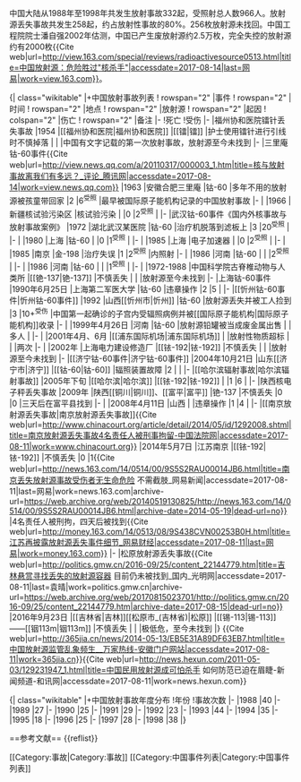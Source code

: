中国大陆从1988年至1998年共发生放射事故332起，受照射总人数966人。放射源丢失事故共发生258起，约占放射性事故的80%。256枚放射源未找回。中国工程院院士潘自强2002年估测，中国已产生废放射源约2.5万枚，完全失控的放射源约有2000枚<ref>{{Cite web|url=http://view.163.com/special/reviews/radioactivesource0513.html|title=中国放射源：危险胜过"核杀手"|accessdate=2017-08-14|last=网易|work=view.163.com}}</ref>。

{| class="wikitable"
|+中国放射事故列表
! rowspan="2" |事件
! rowspan="2" |时间
! rowspan="2" |地点
! rowspan="2" |放射源
! rowspan="2" |起因
! colspan="2" |伤亡
! rowspan="2" |备注
|-
!死亡
!受伤
|-
|福州协和医院镭针丢失事故
|1954
|[[福州协和医院|福州协和医院]]
|[[镭|镭]]
|护士使用镭针进行引线时不慎掉落
|
|
|中国有文字记载的第一次放射事故，放射源至今未找到
|-
|三里庵钴-60事件<ref>{{Cite web|url=http://view.news.qq.com/a/20110317/000003_1.htm|title=核与放射事故离我们有多远？_评论_腾讯网|accessdate=2017-08-14|work=view.news.qq.com}}</ref>
|1963
|安徽合肥三里庵
|钴-60
|多年不用的放射源被孩童带回家
|2
|6<sup>受照</sup>
|最早被国际原子能机构记录的中国放射事故
|-
|
|1966
|新疆核试验污染区
|核试验污染
|
|0
|2<sup>受照</sup>
|
|-
|武汉钴-60事件<ref>《国内外核事故与放射事故案例》</ref>
|1972
|湖北武汉某医院
|钴-60
|治疗机脱落到滤板上
|3
|20<sup>受照</sup>
|
|-
|
|1980
|上海
|钴-60
|
|0
|1<sup>受照</sup>
|
|-
|
|1985
|上海
|电子加速器
|
|0
|2<sup>受照</sup>
|
|-
|
|1985
|南京
|金-198
|治疗失误
|1
|2<sup>受照</sup>
|内照射
|-
|
|1986
|河南
|钴-60
|
|
|2<sup>受照</sup>
|
|-
|
|1986
|河南
|钴-60
|
|
|1<sup>受照</sup>
|
|-
|
|1972-1988
|中国科学院古脊椎动物与人类所
|[[铯-137|铯-137]]
|不慎丢失
|
|
|放射源至今未找到
|-
|上海钴-60事件
|1990年6月25日
|上海第二军医大学
|钴-60
|违章操作
|2
|5
|
|-
|[[忻州钴-60事件|忻州钴-60事件]]
|1992
|山西[[忻州市|忻州]]
|钴-60
|放射源丢失并被工人捡到
|3
|10+<sup>受伤</sup>
|中国第一起确诊的子宫内受辐照病例并被[[国际原子能机构|国际原子能机构]]收录
|-
|
|1999年4月26日
|河南
|钴-60
|放射源铅罐被当成废金属出售
|
|多人
|
|-
|
|2001年4月、6月
|[[浦东国际机场|浦东国际机场]]
|
|放射性物质超标
|
|
|两次
|-
|
|2002年
|上海电力建设修造厂
|[[铱-192|铱-192]]
|不慎丢失
|
|
|放射源至今未找到
|-
|[[济宁钴-60事件|济宁钴-60事件]]
|2004年10月21日
|山东[[济宁市|济宁]]
|[[钴-60|钴-60]]
|辐照装置故障
|2
|
|
|-
|[[哈尔滨辐射事故|哈尔滨辐射事故]]
|2005年下旬
|[[哈尔滨|哈尔滨]]
|[[铱-192|铱-192]]
|
|1
|6
|
|-
|陕西核电子秤丢失事故
|2009年
|陕西[[铜川|铜川]]、[[富平|富平]]
|铯-137
|不慎丢失
|0
|0
|三天后在富平县找到
|-
|
|2008年4月11日
|山西
|
|违章操作
|1
|4
|
|-
|[[南京放射源丢失事故|南京放射源丢失事故]]<ref>{{Cite web|url=http://www.chinacourt.org/article/detail/2014/05/id/1292008.shtml|title=南京放射源丢失事故4名责任人被刑事拘留-中国法院网|accessdate=2017-08-11|work=www.chinacourt.org}}</ref>
|2014年5月7日
|江苏南京
|[[铱-192|铱-192]]
|不慎丢失
|0
|1<ref>{{Cite web|url=http://news.163.com/14/0514/00/9S5S2RAU00014JB6.html|title=南京丢失放射源事故受伤者无生命危险 不需截肢_网易新闻|accessdate=2017-08-11|last=网易|work=news.163.com|archive-url=https://web.archive.org/web/20140519130825/http://news.163.com/14/0514/00/9S5S2RAU00014JB6.html|archive-date=2014-05-19|dead-url=no}}</ref>
|4名责任人被刑拘，四天后被找到<ref>{{Cite web|url=http://money.163.com/14/0513/08/9S438CVN00253B0H.html|title=江苏再披露放射源丢失事件细节_网易财经|accessdate=2017-08-11|last=网易|work=money.163.com}}</ref>
|-
|松原放射源丢失事故<ref>{{Cite web|url=http://politics.gmw.cn/2016-09/25/content_22144779.htm|title=吉林悬赏寻找丢失的放射源容器 目前仍未被找到_国内_光明网|accessdate=2017-08-11|last=袁晴|work=politics.gmw.cn|archive-url=https://web.archive.org/web/20170815023701/http://politics.gmw.cn/2016-09/25/content_22144779.htm|archive-date=2017-08-15|dead-url=no}}</ref>
|2016年9月23日
|[[吉林省|吉林]][[松原市_(吉林省)|松原]]
|[[锡-113|锡-113]]——[[铟113m|铟113m]]
|不慎丢失
|
|
|极低危，至今未找到
|}
<ref>{{Cite web|url=http://365jia.cn/news/2014-05-13/EB5E31A89DF63EB7.html|title=中国放射源监管乱象频生__万家热线-安徽门户网站|accessdate=2017-08-11|work=365jia.cn}}</ref><ref>{{Cite web|url=http://news.hexun.com/2011-05-03/129231947_1.html|title=中国民用放射源成可怕杀手 如何防范已迫在眉睫-新闻频道-和讯网|accessdate=2017-08-11|work=news.hexun.com}}</ref>

{| class="wikitable"
|+中国放射事故年度分布
!年份
!事故次数
|-
|1988
|40
|-
|1989
|27
|-
|1990
|25
|-
|1991
|29
|-
|1992
|23
|-
|1993
|44
|-
|1994
|35
|-
|1995
|18
|-
|1996
|25
|-
|1997
|28
|-
|1998
|38
|}

==参考文献==
{{reflist}}

[[Category:事故|Category:事故]]
[[Category:中国事件列表|Category:中国事件列表]]